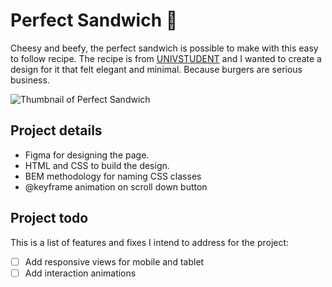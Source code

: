 # Perfect Sandwich 🍔

Cheesy and beefy, the perfect sandwich is possible to make with this easy to follow recipe. The recipe is from [UNIVSTUDENT](https://www.allrecipes.com/recipe/72657/best-hamburger-ever/) and I wanted to create a design for it that felt elegant and minimal. Because burgers are serious business. 

![Thumbnail of Perfect Sandwich](https://annetawamono.github.io/portfolio/media/images/Perfect_sandwhich_thumb.jpg)

## Project details

- Figma for designing the page.
- HTML and CSS to build the design.
- BEM methodology for naming CSS classes
- @keyframe animation on scroll down button

## Project todo

This is a list of features and fixes I intend to address for the project:
- [ ] Add responsive views for mobile and tablet
- [ ] Add interaction animations

